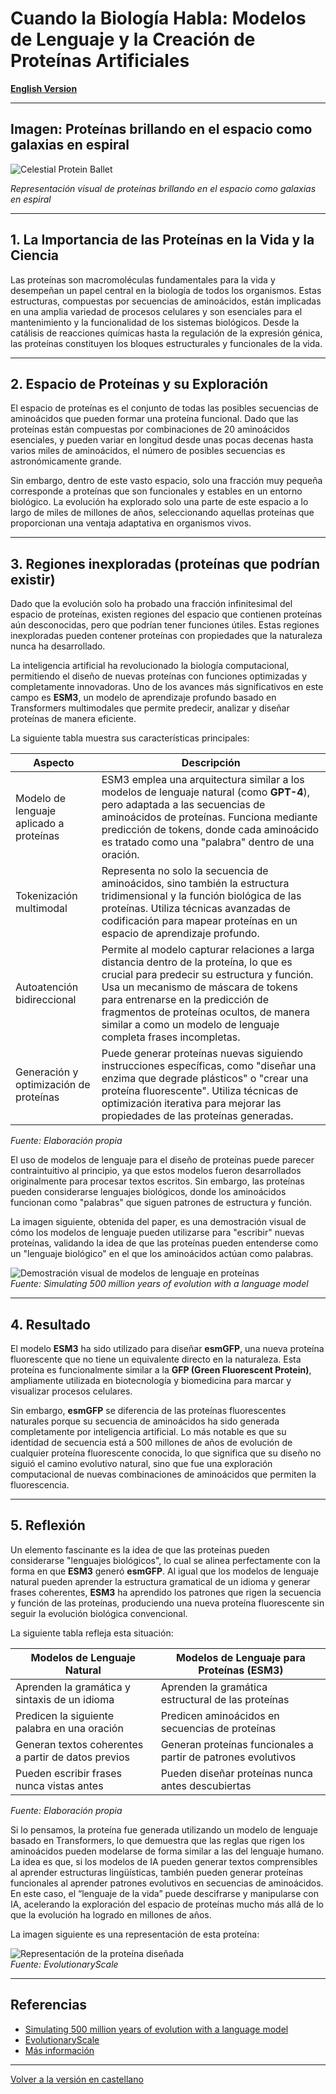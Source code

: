 # Cuando la Biología Habla: Modelos de Lenguaje y la Creación de Proteínas Artificiales

[**English Version**](https://economiayetica.blogspot.com/2025/02/cuando-la-biologia-habla-modelos-de_4.html)

---

## Imagen: Proteínas brillando en el espacio como galaxias en espiral

![Celestial Protein Ballet](https://github.com/sgevatschnaider/sgevatschnaider.github.io/raw/main/20250203_1640_Celestial%20Protein%20Ballet_simple_compose_01jk6n8kanebpvaxxm3de5en6t.gif)

  </a>
</div>

*Representación visual de proteínas brillando en el espacio como galaxias en espiral*


---

## 1. La Importancia de las Proteínas en la Vida y la Ciencia

Las proteínas son macromoléculas fundamentales para la vida y desempeñan un papel central en la biología de todos los organismos. Estas estructuras, compuestas por secuencias de aminoácidos, están implicadas en una amplia variedad de procesos celulares y son esenciales para el mantenimiento y la funcionalidad de los sistemas biológicos. Desde la catálisis de reacciones químicas hasta la regulación de la expresión génica, las proteínas constituyen los bloques estructurales y funcionales de la vida.

---

## 2. Espacio de Proteínas y su Exploración

El espacio de proteínas es el conjunto de todas las posibles secuencias de aminoácidos que pueden formar una proteína funcional. Dado que las proteínas están compuestas por combinaciones de 20 aminoácidos esenciales, y pueden variar en longitud desde unas pocas decenas hasta varios miles de aminoácidos, el número de posibles secuencias es astronómicamente grande.

Sin embargo, dentro de este vasto espacio, solo una fracción muy pequeña corresponde a proteínas que son funcionales y estables en un entorno biológico. La evolución ha explorado solo una parte de este espacio a lo largo de miles de millones de años, seleccionando aquellas proteínas que proporcionan una ventaja adaptativa en organismos vivos.

---

## 3. Regiones inexploradas (proteínas que podrían existir)

Dado que la evolución solo ha probado una fracción infinitesimal del espacio de proteínas, existen regiones del espacio que contienen proteínas aún desconocidas, pero que podrían tener funciones útiles. Estas regiones inexploradas pueden contener proteínas con propiedades que la naturaleza nunca ha desarrollado.

La inteligencia artificial ha revolucionado la biología computacional, permitiendo el diseño de nuevas proteínas con funciones optimizadas y completamente innovadoras. Uno de los avances más significativos en este campo es **ESM3**, un modelo de aprendizaje profundo basado en Transformers multimodales que permite predecir, analizar y diseñar proteínas de manera eficiente.

La siguiente tabla muestra sus características principales:

| **Aspecto**                             | **Descripción**                                                                                                                                                                                |
|-----------------------------------------|------------------------------------------------------------------------------------------------------------------------------------------------------------------------------------------------|
| Modelo de lenguaje aplicado a proteínas | ESM3 emplea una arquitectura similar a los modelos de lenguaje natural (como **GPT-4**), pero adaptada a las secuencias de aminoácidos de proteínas. Funciona mediante predicción de tokens, donde cada aminoácido es tratado como una "palabra" dentro de una oración. |
| Tokenización multimodal                 | Representa no solo la secuencia de aminoácidos, sino también la estructura tridimensional y la función biológica de las proteínas. Utiliza técnicas avanzadas de codificación para mapear proteínas en un espacio de aprendizaje profundo.                  |
| Autoatención bidireccional              | Permite al modelo capturar relaciones a larga distancia dentro de la proteína, lo que es crucial para predecir su estructura y función. Usa un mecanismo de máscara de tokens para entrenarse en la predicción de fragmentos de proteínas ocultos, de manera similar a como un modelo de lenguaje completa frases incompletas. |
| Generación y optimización de proteínas  | Puede generar proteínas nuevas siguiendo instrucciones específicas, como "diseñar una enzima que degrade plásticos" o "crear una proteína fluorescente". Utiliza técnicas de optimización iterativa para mejorar las propiedades de las proteínas generadas.              |

*Fuente: Elaboración propia*

El uso de modelos de lenguaje para el diseño de proteínas puede parecer contraintuitivo al principio, ya que estos modelos fueron desarrollados originalmente para procesar textos escritos. Sin embargo, las proteínas pueden considerarse lenguajes biológicos, donde los aminoácidos funcionan como "palabras" que siguen patrones de estructura y función.

La imagen siguiente, obtenida del paper, es una demostración visual de cómo los modelos de lenguaje pueden utilizarse para "escribir" nuevas proteínas, validando la idea de que las proteínas pueden entenderse como un "lenguaje biológico" en el que los aminoácidos actúan como palabras.

![Demostración visual de modelos de lenguaje en proteínas](https://blogger.googleusercontent.com/img/b/R29vZ2xl/AVvXsEgz1RjPNMgfHKShKmATg4FKwDPSdqj2i7YpVUGFa4n4BVSIgW45D65fTfXu7tDGa9cXqngRn9TKqQx8m3m6mo-OcMK8d6du9JZLSRoFvVPAylsyaqdnW20pE20LoNECOk6KgZLA5Rz8NE9P_TrHB5eb0KdYY5790FpwtmLjZQVJkTCUyDtg2P6lI-uGeWM/s567/prote%C3%ADnas.png)  
*Fuente: Simulating 500 million years of evolution with a language model*

---

## 4. Resultado

El modelo **ESM3** ha sido utilizado para diseñar **esmGFP**, una nueva proteína fluorescente que no tiene un equivalente directo en la naturaleza. Esta proteína es funcionalmente similar a la **GFP (Green Fluorescent Protein)**, ampliamente utilizada en biotecnología y biomedicina para marcar y visualizar procesos celulares.

Sin embargo, **esmGFP** se diferencia de las proteínas fluorescentes naturales porque su secuencia de aminoácidos ha sido generada completamente por inteligencia artificial. Lo más notable es que su identidad de secuencia está a 500 millones de años de evolución de cualquier proteína fluorescente conocida, lo que significa que su diseño no siguió el camino evolutivo natural, sino que fue una exploración computacional de nuevas combinaciones de aminoácidos que permiten la fluorescencia.

---

## 5. Reflexión

Un elemento fascinante es la idea de que las proteínas pueden considerarse "lenguajes biológicos", lo cual se alinea perfectamente con la forma en que **ESM3** generó **esmGFP**. Al igual que los modelos de lenguaje natural pueden aprender la estructura gramatical de un idioma y generar frases coherentes, **ESM3** ha aprendido los patrones que rigen la secuencia y función de las proteínas, produciendo una nueva proteína fluorescente sin seguir la evolución biológica convencional.

La siguiente tabla refleja esta situación:

| **Modelos de Lenguaje Natural**                | **Modelos de Lenguaje para Proteínas (ESM3)**                 |
|-------------------------------------------------|---------------------------------------------------------------|
| Aprenden la gramática y sintaxis de un idioma     | Aprenden la gramática estructural de las proteínas            |
| Predicen la siguiente palabra en una oración     | Predicen aminoácidos en secuencias de proteínas               |
| Generan textos coherentes a partir de datos previos| Generan proteínas funcionales a partir de patrones evolutivos   |
| Pueden escribir frases nunca vistas antes          | Pueden diseñar proteínas nunca antes descubiertas             |

*Fuente: Elaboración propia*

Si lo pensamos, la proteína fue generada utilizando un modelo de lenguaje basado en Transformers, lo que demuestra que las reglas que rigen los aminoácidos pueden modelarse de forma similar a las del lenguaje humano. La idea es que, si los modelos de IA pueden generar textos comprensibles al aprender estructuras lingüísticas, también pueden generar proteínas funcionales al aprender patrones evolutivos en secuencias de aminoácidos. En este caso, el “lenguaje de la vida” puede descifrarse y manipularse con IA, acelerando la exploración del espacio de proteínas mucho más allá de lo que la evolución ha logrado en millones de años.

La imagen siguiente es una representación de esta proteína:

![Representación de la proteína diseñada](https://blogger.googleusercontent.com/img/b/R29vZ2xl/AVvXsEiZrhLT3dJ7YMmnjdcw4Tucf7mycZZ9ddBjCRCfsFOKKeiw_6UNzu4jG6T6mq9olLqUXRFFtQ7la0yk0WKszMOS2yk1_3O9tL95HCZl-Jt_w03jawYCe9-gtCcObCjBz89rwD_uH8wErbR6ph53unPG_IVEYz_mEVMSSecHFRyNhBlL0sha2wWsUq9msfY/s567/proteinas%20imagen.png)  
*Fuente: EvolutionaryScale*

---

## Referencias

- [Simulating 500 million years of evolution with a language model](https://www.biorxiv.org/content/10.1101/2024.07.01.600583v2.full.pdf)
- [EvolutionaryScale](https://www.evolutionaryscale.ai/)
- [Más información](https://medium.com/@sergiosear/when-biology-speaks-language-models-and-the-creation-of-artificial-proteins-e8b92c51c116)

---

[Volver a la versión en castellano](https://economiayetica.blogspot.com/2025/02/cuando-la-biologia-habla-modelos-de_4.html)

